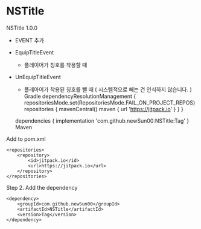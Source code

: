 # NSTitle

NSTitle 1.0.0

+ EVENT 추가
+ EquipTitleEvent
    - 플레이어가 칭호를 착용할 때
+ UnEquipTitleEvent
    - 플레아어가 착용된 칭호를 뺄 때 ( 시스템적으로 빼는 건 인식하지 않습니다. )
Gradle
	dependencyResolutionManagement {
		repositoriesMode.set(RepositoriesMode.FAIL_ON_PROJECT_REPOS)
		repositories {
			mavenCentral()
			maven { url 'https://jitpack.io' }
		}
	}

	dependencies {
	        implementation 'com.github.newSun00:NSTitle:Tag'
	}
Maven

Add to pom.xml

	<repositories>
		<repository>
		    <id>jitpack.io</id>
		    <url>https://jitpack.io</url>
		</repository>
	</repositories>
 
Step 2. Add the dependency

	<dependency>
	    <groupId>com.github.newSun00</groupId>
	    <artifactId>NSTitle</artifactId>
	    <version>Tag</version>
	</dependency>
